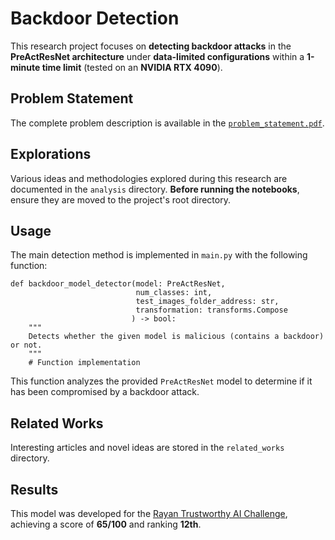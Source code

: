 # Backdoor Detection

This research project focuses on **detecting backdoor attacks** in the **PreActResNet architecture** under **data-limited configurations** within a **1-minute time limit** (tested on an **NVIDIA RTX 4090**).

## Problem Statement

The complete problem description is available in the [`problem_statement.pdf`](problem_statement.pdf).

## Explorations

Various ideas and methodologies explored during this research are documented in the `analysis` directory. **Before running the notebooks**, ensure they are moved to the project's root directory.

## Usage

The main detection method is implemented in `main.py` with the following function:

```
def backdoor_model_detector(model: PreActResNet, 
                            num_classes: int,
                            test_images_folder_address: str,
                            transformation: transforms.Compose
                           ) -> bool:
    """
    Detects whether the given model is malicious (contains a backdoor) or not.
    """
    # Function implementation
```
    
This function analyzes the provided `PreActResNet` model to determine if it has been compromised by a backdoor attack.

## Related Works

Interesting articles and novel ideas are stored in the `related_works` directory.

## Results

This model was developed for the [Rayan Trustworthy AI Challenge](https://ai.rayan.global), achieving a score of **65/100** and ranking **12th**.
